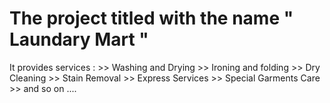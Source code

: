# The project titled with the name " Laundary Mart "

It provides services :
    >> Washing and Drying
    >> Ironing and folding
    >> Dry Cleaning
    >> Stain Removal
    >> Express Services
    >> Special Garments Care
    >> and so on ....
 